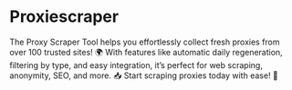 # Proxiescraper
The Proxy Scraper Tool helps you effortlessly collect fresh proxies from over 100 trusted sites! 🌍 With features like automatic daily regeneration, filtering by type, and easy integration, it’s perfect for web scraping, anonymity, SEO, and more. 📥 Start scraping proxies today with ease! 🚀
